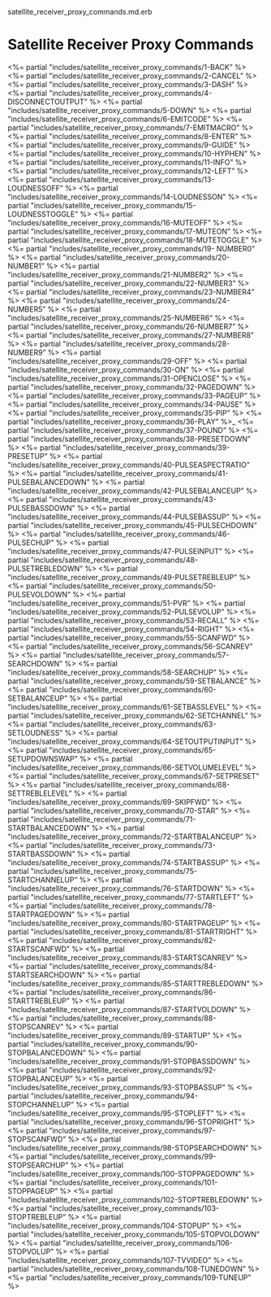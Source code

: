satellite\_receiver\_proxy\_commands.md.erb

# Satellite Receiver Proxy Commands

\<%= partial "includes/satellite\_receiver\_proxy\_commands/1-BACK” %\>
\<%= partial "includes/satellite\_receiver\_proxy\_commands/2-CANCEL” %\>
\<%= partial "includes/satellite\_receiver\_proxy\_commands/3-DASH” %\>
\<%= partial "includes/satellite\_receiver\_proxy\_commands/4-DISCONNECTOUTPUT” %\>
\<%= partial "includes/satellite\_receiver\_proxy\_commands/5-DOWN” %\>
\<%= partial "includes/satellite\_receiver\_proxy\_commands/6-EMITCODE” %\>
\<%= partial "includes/satellite\_receiver\_proxy\_commands/7-EMITMACRO” %\>
\<%= partial "includes/satellite\_receiver\_proxy\_commands/8-ENTER” %\>
\<%= partial "includes/satellite\_receiver\_proxy\_commands/9-GUIDE” %\>
\<%= partial "includes/satellite\_receiver\_proxy\_commands/10-HYPHEN” %\>
\<%= partial "includes/satellite\_receiver\_proxy\_commands/11-INFO” %\>
\<%= partial "includes/satellite\_receiver\_proxy\_commands/12-LEFT” %\>
\<%= partial "includes/satellite\_receiver\_proxy\_commands/13-LOUDNESSOFF” %\>
\<%= partial "includes/satellite\_receiver\_proxy\_commands/14-LOUDNESSON” %\>
\<%= partial "includes/satellite\_receiver\_proxy\_commands/15-LOUDNESSTOGGLE” %\>
\<%= partial "includes/satellite\_receiver\_proxy\_commands/16-MUTEOFF” %\>
\<%= partial "includes/satellite\_receiver\_proxy\_commands/17-MUTEON” %\>
\<%= partial "includes/satellite\_receiver\_proxy\_commands/18-MUTETOGGLE” %\>
\<%= partial "includes/satellite\_receiver\_proxy\_commands/19- NUMBER0” %\>
\<%= partial "includes/satellite\_receiver\_proxy\_commands/20-NUMBER1” %\>
\<%= partial "includes/satellite\_receiver\_proxy\_commands/21-NUMBER2” %\>
\<%= partial "includes/satellite\_receiver\_proxy\_commands/22-NUMBER3” %\>
\<%= partial "includes/satellite\_receiver\_proxy\_commands/23-NUMBER4” %\>
\<%= partial "includes/satellite\_receiver\_proxy\_commands/24-NUMBER5” %\>
\<%= partial "includes/satellite\_receiver\_proxy\_commands/25-NUMBER6“ %\>
\<%= partial "includes/satellite\_receiver\_proxy\_commands/26-NUMBER7” %\>
\<%= partial "includes/satellite\_receiver\_proxy\_commands/27-NUMBER8” %\>
\<%= partial "includes/satellite\_receiver\_proxy\_commands/28-NUMBER9” %\>
\<%= partial "includes/satellite\_receiver\_proxy\_commands/29-OFF” %\>
\<%= partial "includes/satellite\_receiver\_proxy\_commands/30-ON” %\>
\<%= partial "includes/satellite\_receiver\_proxy\_commands/31-OPENCLOSE” %\>
\<%= partial "includes/satellite\_receiver\_proxy\_commands/32-PAGEDOWN” %\>
\<%= partial "includes/satellite\_receiver\_proxy\_commands/33-PAGEUP” %\>
\<%= partial "includes/satellite\_receiver\_proxy\_commands/34-PAUSE” %\>
\<%= partial "includes/satellite\_receiver\_proxy\_commands/35-PIP” %\>
\<%= partial "includes/satellite\_receiver\_proxy\_commands/36-PLAY” %\>\_
\<%= partial "includes/satellite\_receiver\_proxy\_commands/37-POUND” %\>
\<%= partial "includes/satellite\_receiver\_proxy\_commands/38-PRESETDOWN” %\>
\<%= partial "includes/satellite\_receiver\_proxy\_commands/39-PRESETUP” %\>
\<%= partial "includes/satellite\_receiver\_proxy\_commands/40-PULSEASPECTRATIO” %\>
\<%= partial "includes/satellite\_receiver\_proxy\_commands/41-PULSEBALANCEDOWN” %\>
\<%= partial "includes/satellite\_receiver\_proxy\_commands/42-PULSEBALANCEUP” %\>
\<%= partial "includes/satellite\_receiver\_proxy\_commands/43-PULSEBASSDOWN” %\>
\<%= partial "includes/satellite\_receiver\_proxy\_commands/44-PULSEBASSUP” %\>
\<%= partial "includes/satellite\_receiver\_proxy\_commands/45-PULSECHDOWN” %\>
\<%= partial "includes/satellite\_receiver\_proxy\_commands/46-PULSECHUP” %\>
\<%= partial "includes/satellite\_receiver\_proxy\_commands/47-PULSEINPUT” %\>
\<%= partial "includes/satellite\_receiver\_proxy\_commands/48-PULSETREBLEDOWN” %\>
\<%= partial "includes/satellite\_receiver\_proxy\_commands/49-PULSETREBLEUP” %\>
\<%= partial "includes/satellite\_receiver\_proxy\_commands/50-PULSEVOLDOWN” %\>
\<%= partial "includes/satellite\_receiver\_proxy\_commands/51-PVR” %\>
\<%= partial "includes/satellite\_receiver\_proxy\_commands/52-PULSEVOLUP” %\>
\<%= partial "includes/satellite\_receiver\_proxy\_commands/53-RECALL” %\>
\<%= partial "includes/satellite\_receiver\_proxy\_commands/54-RIGHT” %\>
\<%= partial "includes/satellite\_receiver\_proxy\_commands/55-SCANFWD” %\>
\<%= partial "includes/satellite\_receiver\_proxy\_commands/56-SCANREV” %\>
\<%= partial "includes/satellite\_receiver\_proxy\_commands/57-SEARCHDOWN” %\>
\<%= partial "includes/satellite\_receiver\_proxy\_commands/58-SEARCHUP” %\>
\<%= partial "includes/satellite\_receiver\_proxy\_commands/59-SETBALANCE” %\>
\<%= partial "includes/satellite\_receiver\_proxy\_commands/60-SETBALANCEUP” %\>
\<%= partial "includes/satellite\_receiver\_proxy\_commands/61-SETBASSLEVEL” %\>
\<%= partial "includes/satellite\_receiver\_proxy\_commands/62-SETCHANNEL” %\>
\<%= partial "includes/satellite\_receiver\_proxy\_commands/63-SETLOUDNESS” %\>
\<%= partial "includes/satellite\_receiver\_proxy\_commands/64-SETOUTPUTINPUT” %\>
\<%= partial "includes/satellite\_receiver\_proxy\_commands/65-SETUPDOWNSWAP” %\>
\<%= partial "includes/satellite\_receiver\_proxy\_commands/66-SETVOLUMELEVEL” %\>
\<%= partial "includes/satellite\_receiver\_proxy\_commands/67-SETPRESET” %\>
\<%= partial "includes/satellite\_receiver\_proxy\_commands/68-SETTREBLELEVEL” %\>
\<%= partial "includes/satellite\_receiver\_proxy\_commands/69-SKIPFWD” %\>
\<%= partial "includes/satellite\_receiver\_proxy\_commands/70-STAR” %\>
\<%= partial "includes/satellite\_receiver\_proxy\_commands/71-STARTBALANCEDOWN” %\>
\<%= partial "includes/satellite\_receiver\_proxy\_commands/72-STARTBALANCEUP” %\>
\<%= partial "includes/satellite\_receiver\_proxy\_commands/73-STARTBASSDOWN” %\>
\<%= partial "includes/satellite\_receiver\_proxy\_commands/74-STARTBASSUP” %\>
\<%= partial "includes/satellite\_receiver\_proxy\_commands/75-STARTCHANNELUP” %\>
\<%= partial "includes/satellite\_receiver\_proxy\_commands/76-STARTDOWN” %\>
\<%= partial "includes/satellite\_receiver\_proxy\_commands/77-STARTLEFT” %\>
\<%= partial "includes/satellite\_receiver\_proxy\_commands/78-STARTPAGEDOWN” %\>
\<%= partial "includes/satellite\_receiver\_proxy\_commands/80-STARTPAGEUP” %\>
\<%= partial "includes/satellite\_receiver\_proxy\_commands/81-STARTRIGHT” %\>
\<%= partial "includes/satellite\_receiver\_proxy\_commands/82-STARTSCANFWD” %\>
\<%= partial "includes/satellite\_receiver\_proxy\_commands/83-STARTSCANREV” %\>
\<%= partial "includes/satellite\_receiver\_proxy\_commands/84-STARTSEARCHDOWN” %\>
\<%= partial "includes/satellite\_receiver\_proxy\_commands/85-STARTTREBLEDOWN” %\>
\<%= partial "includes/satellite\_receiver\_proxy\_commands/86-STARTTREBLEUP” %\>
\<%= partial "includes/satellite\_receiver\_proxy\_commands/87-STARTVOLDOWN” %\>
\<%= partial "includes/satellite\_receiver\_proxy\_commands/88-STOPSCANREV” %\>
\<%= partial "includes/satellite\_receiver\_proxy\_commands/89-STARTUP” %\>
\<%= partial "includes/satellite\_receiver\_proxy\_commands/90-STOPBALANCEDOWN” %\>
\<%= partial "includes/satellite\_receiver\_proxy\_commands/91-STOPBASSDOWN” %\>
\<%= partial "includes/satellite\_receiver\_proxy\_commands/92-STOPBALANCEUP” %\>
\<%= partial "includes/satellite\_receiver\_proxy\_commands/93-STOPBASSUP” %
\<%= partial "includes/satellite\_receiver\_proxy\_commands/94-STOPCHANNELUP” %\>
\<%= partial "includes/satellite\_receiver\_proxy\_commands/95-STOPLEFT” %\>
\<%= partial "includes/satellite\_receiver\_proxy\_commands/96-STOPRIGHT” %\>
\<%= partial "includes/satellite\_receiver\_proxy\_commands/97-STOPSCANFWD” %\>
\<%= partial "includes/satellite\_receiver\_proxy\_commands/98-STOPSEARCHDOWN” %\>
\<%= partial "includes/satellite\_receiver\_proxy\_commands/99-STOPSEARCHUP” %\>
\<%= partial "includes/satellite\_receiver\_proxy\_commands/100-STOPPAGEDOWN” %\>
\<%= partial "includes/satellite\_receiver\_proxy\_commands/101-STOPPAGEUP” %\>
\<%= partial "includes/satellite\_receiver\_proxy\_commands/102-STOPTREBLEDOWN” %\>
\<%= partial "includes/satellite\_receiver\_proxy\_commands/103-STOPTREBLEUP” %\>
\<%= partial "includes/satellite\_receiver\_proxy\_commands/104-STOPUP” %\>
\<%= partial "includes/satellite\_receiver\_proxy\_commands/105-STOPVOLDOWN” %\>
\<%= partial "includes/satellite\_receiver\_proxy\_commands/106-STOPVOLUP” %\>
\<%= partial "includes/satellite\_receiver\_proxy\_commands/107-TVVIDEO” %\>
\<%= partial "includes/satellite\_receiver\_proxy\_commands/108-TUNEDOWN” %\>
\<%= partial "includes/satellite\_receiver\_proxy\_commands/109-TUNEUP” %\>
